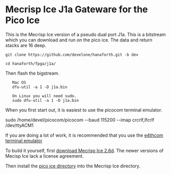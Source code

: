 # Mecrisp Ice J1a Gateware for the Pico Ice

This is the Mecrisp Ice version of a pseudo dual port J1a.  This is a
bitstream which you can download and run on the pico ice. The data and return stacks are 16 deep.

```
git clone https://github.com/develone/hanaforth.git -b dev

cd hanaforth/fpga/j1a/
```

Then flash the bigstream. 
```
   Mac OS 
   dfu-util -a 1 -D j1a.bin

   On Linux you will need sudo.
   sudo dfu-util -a 1 -D j1a.bin
```

When you first start out, it is easiest to use the picocom
terminal emulator.

sudo /home/devel/picocom/picocom --baud 115200 --imap crcrlf,lfcrlf /dev/ttyACM1

If you are doing a lot of work, it is recommended that you use the [e4thcom terminal emulator](https://mecrisp-ice.readthedocs.io/en/latest/e4thcom.html)

To build it yourself, first [download Mecrisp Ice
2.6d](https://sourceforge.net/projects/mecrisp/files/).  The newer
versions of Mecisp Ice lack a license agreement.

Then install the [pico ice directory](https://sourceforge.net/p/mecrisp/discussion/general/thread/350a65f919/) into the Mecrisp Ice directory.
